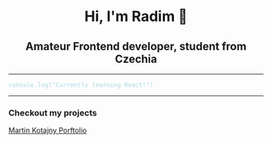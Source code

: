 <h1 align="center">Hi, I'm Radim 👋</h1>
<h2 align="center">Amateur Frontend developer, student from Czechia</h2>

<hr></hr>
<code style="color: #ADD8E6">console.log("Currently learning React!")</code>
<hr></hr>

<h3>Checkout my projects</h3>
<a href="martinkotajny.com">Martin Kotajny Porftolio</a>
